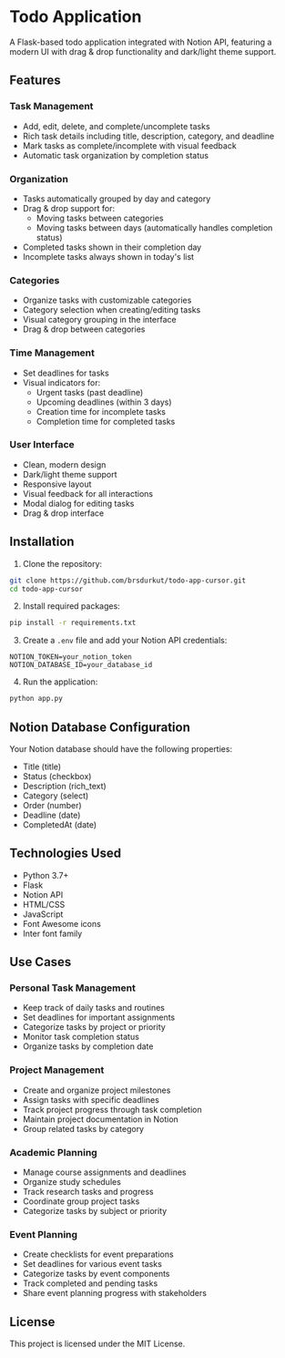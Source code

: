 # Todo Application

A Flask-based todo application integrated with Notion API, featuring a modern UI with drag & drop functionality and dark/light theme support.

## Features

### Task Management
- Add, edit, delete, and complete/uncomplete tasks
- Rich task details including title, description, category, and deadline
- Mark tasks as complete/incomplete with visual feedback
- Automatic task organization by completion status

### Organization
- Tasks automatically grouped by day and category
- Drag & drop support for:
  - Moving tasks between categories
  - Moving tasks between days (automatically handles completion status)
- Completed tasks shown in their completion day
- Incomplete tasks always shown in today's list

### Categories
- Organize tasks with customizable categories
- Category selection when creating/editing tasks
- Visual category grouping in the interface
- Drag & drop between categories

### Time Management
- Set deadlines for tasks
- Visual indicators for:
  - Urgent tasks (past deadline)
  - Upcoming deadlines (within 3 days)
  - Creation time for incomplete tasks
  - Completion time for completed tasks

### User Interface
- Clean, modern design
- Dark/light theme support
- Responsive layout
- Visual feedback for all interactions
- Modal dialog for editing tasks
- Drag & drop interface

## Installation

1. Clone the repository:
```bash
git clone https://github.com/brsdurkut/todo-app-cursor.git
cd todo-app-cursor
```

2. Install required packages:
```bash
pip install -r requirements.txt
```

3. Create a `.env` file and add your Notion API credentials:
```
NOTION_TOKEN=your_notion_token
NOTION_DATABASE_ID=your_database_id
```

4. Run the application:
```bash
python app.py
```

## Notion Database Configuration

Your Notion database should have the following properties:
- Title (title)
- Status (checkbox)
- Description (rich_text)
- Category (select)
- Order (number)
- Deadline (date)
- CompletedAt (date)

## Technologies Used

- Python 3.7+
- Flask
- Notion API
- HTML/CSS
- JavaScript
- Font Awesome icons
- Inter font family

## Use Cases

### Personal Task Management
- Keep track of daily tasks and routines
- Set deadlines for important assignments
- Categorize tasks by project or priority
- Monitor task completion status
- Organize tasks by completion date

### Project Management
- Create and organize project milestones
- Assign tasks with specific deadlines
- Track project progress through task completion
- Maintain project documentation in Notion
- Group related tasks by category

### Academic Planning
- Manage course assignments and deadlines
- Organize study schedules
- Track research tasks and progress
- Coordinate group project tasks
- Categorize tasks by subject or priority

### Event Planning
- Create checklists for event preparations
- Set deadlines for various event tasks
- Categorize tasks by event components
- Track completed and pending tasks
- Share event planning progress with stakeholders

## License

This project is licensed under the MIT License. 